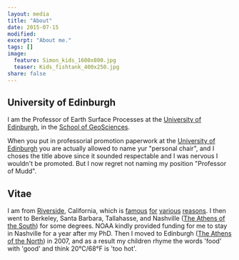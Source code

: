 ```yaml
---
layout: media
title: "About"
date: 2015-07-15
modified:
excerpt: "About me."
tags: []
image:
  feature: Simon_kids_1600x800.jpg
  teaser: Kids_fishtank_400x250.jpg
share: false
---
```


<div class="tiles">

<div class="tile">
  <h2 class="post-title">University of Edinburgh</h2>
  <p class="post-excerpt">I am the Professor of Earth Surface Processes at the <a href="http://www.ed.ac.uk/home">University of Edinburgh</a>,
  in the <a href="http://www.ed.ac.uk/schools-departments/geosciences/">School of GeoSciences</a>.</p>
  <p class="post-excerpt">When you put in professorial promotion paperwork at the <a href="http://www.ed.ac.uk/home">University of Edinburgh</a> you are actually allowed to name yur "personal chair", and I choses the title above since it sounded respectable and I was nervous I wouldn't be promoted. But I now regret not naming my position "Professor of Mudd".</p>
</div><!-- /.tile -->

<div class="tile">
  <h2 class="post-title">Vitae</h2>
  <p class="post-excerpt">I am from <a href="https://en.wikipedia.org/wiki/Riverside,_California">Riverside</a>, California, which is <a href="https://en.wikipedia.org/wiki/Washington_navel_orange_tree_(Riverside,_California)">famous</a> <a href="https://newsroom.ucr.edu/2602">for</a> <a href="https://www.google.com/search?safe=active&rlz=1C1GGRV_enGB812GB812&q=riverside+orange+labels&tbm=isch&source=univ&sa=X&ved=2ahUKEwjDmIiB8-LlAhWYEMAKHTgxA6cQsAR6BAgJEAE&biw=1280&bih=610">various</a> <a href="https://www.youtube.com/watch?v=yRNb4GcRhoQ">reasons</a>. I then went to Berkeley, Santa Barbara, Tallahasse, and Nashville (<a href="http://nashville.about.com/od/historyandsites/a/NashHistXline2.htm">The Athens of the South</a>) for some degrees. NOAA kindly provided funding for me to stay in Nashville for a year after my PhD. Then I moved to Edinburgh (<a href="http://www.ewht.org.uk/learning/Athens/why-athens-of-the-north">The Athens of the North</a>) in 2007, and as a result my children rhyme the words 'food' with 'good' and think 20°C/68°F is 'too hot'. 
 </div><!-- /.tile -->

</div><!-- /.tiles -->